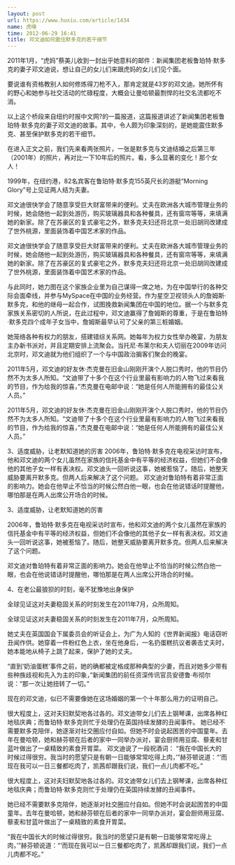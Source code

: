 ```yaml
---
layout: post
url: https://www.huxiu.com/article/1434
name: 虎嗅
time: 2012-06-29 16:41
title: 邓文迪如何震住默多克的若干细节
---
```

2011年1月，“虎妈”蔡美儿收到一封出乎她意料的邮件：新闻集团老板鲁珀特·默多克的妻子邓文迪说，想让自己的女儿们来跟虎妈的女儿们见个面。

要说谁有资格教别人如何修炼得刀枪不入，那肯定就是43岁的邓文迪。她所怀有的野心和她参与社交活动的忙碌程度，大概会让曼哈顿最剽悍的社交名流都吃不消。

以上这个桥段来自纽约时报中文网?的一篇报道，这篇报道讲述了新闻集团老板鲁珀特·默多克的妻子邓文迪的故事。其中，令人颇为印象深刻的，是她能震住默多克、甚至保护默多克的若干细节。

在进入正文之前，我们先来看两张照片，一张是默多克与文迪结婚之后第三年（2001年）的照片，再对比一下10年后的照片。看，多么显著的变化！那个女人！

1999年，在纽约港，82名宾客在鲁珀特·默多克155英尺长的游艇“Morning Glory”号上见证两人结为夫妻。

邓文迪很快学会了随意享受巨大财富带来的便利。丈夫在欧洲各大城市管理业务的时候，她会随他一起到处游历，购买玻璃器具和各种餐具，还有窗帘等等，来填满她的新家。除了在苏豪区的复式豪宅之外，默多克夫妇还将北京一处旧胡同改建成了世外桃源，里面装饰着中国艺术家的作品。

邓文迪很快学会了随意享受巨大财富带来的便利。丈夫在欧洲各大城市管理业务的时候，她会随他一起到处游历，购买玻璃器具和各种餐具，还有窗帘等等，来填满她的新家。除了在苏豪区的复式豪宅之外，默多克夫妇还将北京一处旧胡同改建成了世外桃源，里面装饰着中国艺术家的作品。

与此同时，她力图在这个家族企业里为自己谋得一席之地，为在中国举行的各种交际会面牵线，并参与MySpace在中国的业务经营。作为星空卫视领头人的詹姆斯·默多克，和他的继母一起合作，试图挽救新闻集团在中国的地位。据一个与默多克家族关系密切的人所说，在此过程中，邓文迪赢得了詹姆斯的尊重，于是在鲁珀特·默多克四个成年子女当中，詹姆斯最早认可了父亲的第三桩婚姻。

她笼络各种有权力的朋友，搭建错综关系网。她每年为权力女性举办晚宴，为朋友主办新书派对，并且定期安排上流聚会。当托尼·布莱尔和夫人切丽在2009年访问北京时，邓文迪就为他们组织了一个与中国政治掮客们聚会的晚宴。

2011年5月，邓文迪的好友休·杰克曼在旧金山刚刚开演个人脱口秀时，他的节目仍然不为太多人所知。“文迪带了十多个在这个行业里最有影响力的人物飞过来看我的节目，作为给我的惊喜，”杰克曼在电邮中说：“她是任何人所能拥有的最佳公关人员。”

2011年5月，邓文迪的好友休·杰克曼在旧金山刚刚开演个人脱口秀时，他的节目仍然不为太多人所知。“文迪带了十多个在这个行业里最有影响力的人物飞过来看我的节目，作为给我的惊喜，”杰克曼在电邮中说：“她是任何人所能拥有的最佳公关人员。”

3、适度威胁，让老默知道她的厉害 2006年，鲁珀特·默多克在电视采访时宣布，他和邓文迪的两个女儿虽然在家族的信托基金中有平等的经济权益，但她们不会像他的其他子女一样有表决权。邓文迪头一回听说这事，她被惹恼了。随后，她整天威胁要离开默多克。但两人后来解决了这个问题。 邓文迪对鲁珀特有着非常正面的影响力。她会在他举止不恰当的时候公然白他一眼，也会在他说错话时提醒他，哪怕那是在两人出席公开场合的时候。

3、适度威胁，让老默知道她的厉害

2006年，鲁珀特·默多克在电视采访时宣布，他和邓文迪的两个女儿虽然在家族的信托基金中有平等的经济权益，但她们不会像他的其他子女一样有表决权。邓文迪头一回听说这事，她被惹恼了。随后，她整天威胁要离开默多克。但两人后来解决了这个问题。

邓文迪对鲁珀特有着非常正面的影响力。她会在他举止不恰当的时候公然白他一眼，也会在他说错话时提醒他，哪怕那是在两人出席公开场合的时候。

4、在老公最狼狈的时刻，毫不犹豫地出身保护

全球见证这对夫妻稳固关系的时刻发生在2011年7月，众所周知。

全球见证这对夫妻稳固关系的时刻发生在2011年7月，众所周知。

她丈夫在英国国会下属委员会的听证会上，为广为人知的《世界新闻报》电话窃听丑闻作供。她穿着一件粉红色上衣，坐在他身后，一名扔蛋糕抗议者袭击丈夫时，她本能地从椅子上跳了起来，保护了她的丈夫。

“直到‘奶油蛋糕’事件之前，她的确都被定格成那种典型的少妻，而且对她多少带有些种族歧视和先入为主的印象，”新闻集团的前任资深传讯官员安德鲁·布彻尔说：“那一次让她扭转了一切。”

现在的邓文迪，似已不需要像她在这场婚姻的第一个十年那么用力的证明自己。

很大程度上，这对夫妇默契地各过各的。邓文迪带女儿们去上钢琴课，出席各种红地毯庆典；而鲁珀特·默多克则忙于处理仍在英国持续发酵的丑闻事件。 她已经不需要默多克陪伴，她逐渐对社交圈应付自如。但她不时会说起困苦的中国童年。去年在曼哈顿，她和赫芬顿在后者的家中一同举办派对，宴会厨师用豆腐、藜麦和甘蓝叶做出了一桌精致的素食开胃菜。 邓文迪说了一段祝酒词： “我在中国长大的时候过得很穷。我当时的愿望只是有朝一日能够常常吃得上肉，’”赫芬顿说道：“‘而现在我可以一日三餐都吃肉了，凯茜却跟我们说，我们一点儿肉都不吃。”

很大程度上，这对夫妇默契地各过各的。邓文迪带女儿们去上钢琴课，出席各种红地毯庆典；而鲁珀特·默多克则忙于处理仍在英国持续发酵的丑闻事件。

她已经不需要默多克陪伴，她逐渐对社交圈应付自如。但她不时会说起困苦的中国童年。去年在曼哈顿，她和赫芬顿在后者的家中一同举办派对，宴会厨师用豆腐、藜麦和甘蓝叶做出了一桌精致的素食开胃菜。

“我在中国长大的时候过得很穷。我当时的愿望只是有朝一日能够常常吃得上肉，’”赫芬顿说道：“‘而现在我可以一日三餐都吃肉了，凯茜却跟我们说，我们一点儿肉都不吃。”

